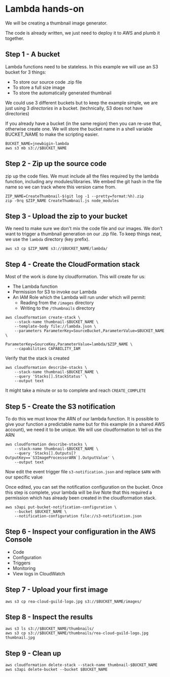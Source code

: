 # Lambda hands-on

We will be creating a thumbnail image generator.

The code is already written, we just need to deploy it to AWS
and plumb it together.

## Step 1 - A bucket
Lambda functions need to be stateless. In this example we will use an S3 bucket
for 3 things:
  * To store our source code .zip file
  * To store a full size image
  * To store the automatically generated thumbnail

We could use 3 different buckets but to keep the example simple, we
 are just using 3 _directories_ in a bucket. (technically, S3 does not have directories)

If you already have a bucket (in the same region) then you can re-use that, otherwise create one.
We will store the bucket name in a shell variable BUCKET_NAME to make the scripting easier.

``` {.bash}
BUCKET_NAME=jnewbigin-lambda
aws s3 mb s3://$BUCKET_NAME
```

## Step 2 - Zip up the source code

zip up the code files. We must include all the files required by the lambda function, including
any modules/libraries. We embed the git hash in the file name so we can track where this version came from.

``` {.bash}
ZIP_NAME=CreateThumbnail-$(git log -1 --pretty=format:%h).zip
zip -9rq $ZIP_NAME CreateThumbnail.js node_modules
```

## Step 3 - Upload the zip to your bucket

We need to make sure we don't mix the code file and our images. We don't want to trigger a thumbnail generation
on our .zip file. To keep things neat, we use the `lambda` directory (key prefix).

``` {.bash}
aws s3 cp $ZIP_NAME s3://$BUCKET_NAME/lambda/
```

## Step 4 - Create the CloudFormation stack

Most of the work is done by cloudformation. This will create for us:
* The Lambda function
* Permission for S3 to invoke our Lambda
* An IAM Role which the Lambda will run under which will permit:
   * Reading from the `/images` directory
   * Writing to the `/thumbnails` directory

``` {.bash}
aws cloudformation create-stack \
    --stack-name thumbnail-$BUCKET_NAME \
    --template-body file://lambda.json \
    --parameters ParameterKey=SourceBucket,ParameterValue=$BUCKET_NAME \
                 ParameterKey=SourceKey,ParameterValue=lambda/$ZIP_NAME \
    --capabilities CAPABILITY_IAM
```

Verify that the stack is created
``` {.bash}
aws cloudformation describe-stacks \
    --stack-name thumbnail-$BUCKET_NAME \
    --query 'Stacks[].StackStatus' \
    --output text
```

It might take a minute or so to complete and reach `CREATE_COMPLETE`

## Step 5 - Create the S3 notification

To do this we must know the ARN of our lambda function. It is possible to give your function a predictable name but 
for this example (in a shared AWS account), we need it to be unique. We will use cloudformation to tell us the ARN

``` {.bash}
aws cloudformation describe-stacks \
    --stack-name thumbnail-$BUCKET_NAME \
    --query 'Stacks[].Outputs[?OutputKey==`S3ImageProcessorARN`].OutputValue' \
    --output text
```

Now edit the event trigger file `s3-notification.json` and replace `$ARN` with our specific value

Once edited, you can set the notification configuration on the bucket. Once this step is complete, your lambda will be _live_
Note that this required a permission which has already been created in the cloudformation stack.

``` {.bash}
aws s3api put-bucket-notification-configuration \
    --bucket $BUCKET_NAME \
    --notification-configuration file://s3-notification.json
```

## Step 6 - Inspect your configuration in the AWS Console
* Code
* Configuration
* Triggers
* Monitoring
* View logs in CloudWatch

## Step 7 - Upload your first image
```  {.bash}
aws s3 cp rea-cloud-guild-logo.jpg s3://$BUCKET_NAME/images/
```

## Step 8 - Inspect the results
``` {.bash}
aws s3 ls s3://$BUCKET_NAME/thumbnails/
aws s3 cp s3://$BUCKET_NAME/thumbnails/rea-cloud-guild-logo.jpg thumbnail.jpg
```

## Step 9 - Clean up
``` {.bash}
aws cloudformation delete-stack --stack-name thumbnail-$BUCKET_NAME
aws s3api delete-bucket --bucket $BUCKET_NAME
```

